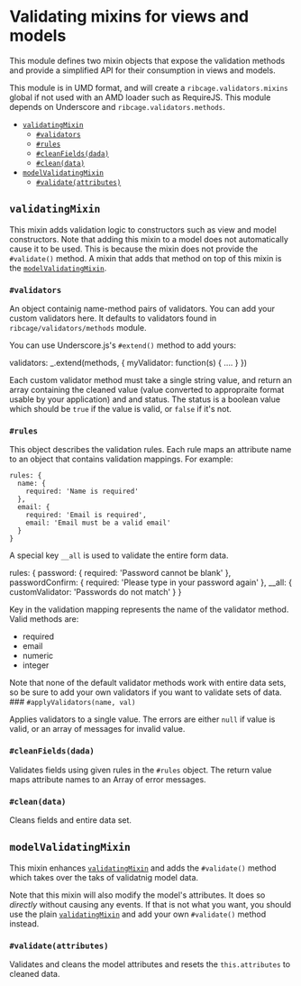 # Validating mixins for views and models <a name="validating-mixins-for-views-and-models"></a>

This module defines two mixin objects that expose the validation methods and
provide a simplified API for their consumption in views and models.

This module is in UMD format, and will create a `ribcage.validators.mixins`
global if not used with an AMD loader such as RequireJS. This module depends on
Underscore and `ribcage.validators.methods`.

 + [`validatingMixin`](#validatingmixin)
   - [`#validators`](#validators)
   - [`#rules`](#rules)
   - [`#cleanFields(dada)`](#cleanfields-dada)
   - [`#clean(data)`](#clean-data)
 + [`modelValidatingMixin`](#modelvalidatingmixin)
   - [`#validate(attributes)`](#validate-attributes)


## `validatingMixin` <a name="validatingmixin"></a>

This mixin adds validation logic to constructors such as view and model
constructors. Note that adding this mixin to a model does not automatically
cause it to be used. This is because the mixin does not provide the
`#validate()` method. A mixin that adds that method on top of this mixin is the
[`modelValidatingMixin`](#modelvalidatingmixin).

### `#validators` <a name="validators"></a>

An object containig name-method pairs of validators. You can add your custom
validators here. It defaults to validators found in
`ribcage/validators/methods` module.

You can use Underscore.js's `#extend()` method to add yours:

  validators: _.extend(methods, {
    myValidator: function(s) { .... }
  })


Each custom validator method must take a single string value, and return an
array containing the cleaned value (value converted to appropraite format
usable by your application) and and status. The status is a boolean value which
should be `true` if the value is valid, or `false` if it's not.

### `#rules` <a name="rules"></a>

This object describes the validation rules. Each rule maps an attribute name to
an object that contains validation mappings. For example:

    rules: {
      name: {
        required: 'Name is required'
      },
      email: {
        required: 'Email is required',
        email: 'Email must be a valid email'
      }
    }


A special key `__all` is used to validate the entire form data.

   rules: {
     password: {
       required: 'Password cannot be blank'
     },
     passwordConfirm: {
       required: 'Please type in your password again'
     },
     __all: {
       customValidator: 'Passwords do not match'
     }
   }


Key in the validation mapping represents the name of the validator method.
Valid methods are:

 + required
 + email
 + numeric
 + integer


Note that none of the default validator methods work with entire data sets, so
be sure to add your own validators if you want to validate sets of data. ###
`#applyValidators(name, val)`

Applies validators to a single value. The errors are either `null` if value is
valid, or an array of messages for invalid value.

### `#cleanFields(dada)` <a name="cleanfields-dada"></a>

Validates fields using given rules in the `#rules` object. The return value
maps attribute names to an Array of error messages.

### `#clean(data)` <a name="clean-data"></a>

Cleans fields and entire data set.

## `modelValidatingMixin` <a name="modelvalidatingmixin"></a>

This mixin enhances [`validatingMixin`](#validatingmixin) and adds the
`#validate()` method which takes over the taks of validatnig model data.

Note that this mixin will also modify the model's attributes. It does so
_directly_ without causing any events. If that is not what you want, you should
use the plain [`validatingMixin`](#validatingmixin) and add your own
`#validate()` method instead.

### `#validate(attributes)` <a name="validate-attributes"></a>

Validates and cleans the model attributes and resets the `this.attributes` to
cleaned data.